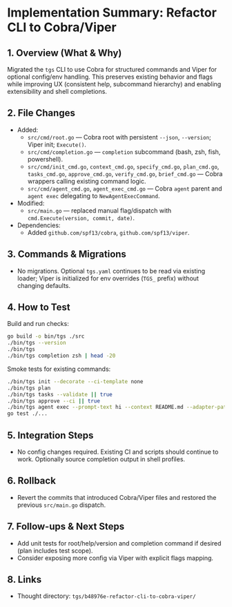 # Implementation Summary: Refactor CLI to Cobra/Viper

## 1. Overview (What & Why)
Migrated the `tgs` CLI to use Cobra for structured commands and Viper for optional config/env handling. This preserves existing behavior and flags while improving UX (consistent help, subcommand hierarchy) and enabling extensibility and shell completions.

## 2. File Changes
- Added:
  - `src/cmd/root.go` — Cobra root with persistent `--json`, `--version`; Viper init; `Execute()`.
  - `src/cmd/completion.go` — `completion` subcommand (bash, zsh, fish, powershell).
  - `src/cmd/init_cmd.go`, `context_cmd.go`, `specify_cmd.go`, `plan_cmd.go`, `tasks_cmd.go`, `approve_cmd.go`, `verify_cmd.go`, `brief_cmd.go` — Cobra wrappers calling existing command logic.
  - `src/cmd/agent_cmd.go`, `agent_exec_cmd.go` — Cobra `agent` parent and `agent exec` delegating to `NewAgentExecCommand`.
- Modified:
  - `src/main.go` — replaced manual flag/dispatch with `cmd.Execute(version, commit, date)`.
- Dependencies:
  - Added `github.com/spf13/cobra`, `github.com/spf13/viper`.

## 3. Commands & Migrations
- No migrations. Optional `tgs.yaml` continues to be read via existing loader; Viper is initialized for env overrides (`TGS_` prefix) without changing defaults.

## 4. How to Test
Build and run checks:
```bash
go build -o bin/tgs ./src
./bin/tgs --version
./bin/tgs
./bin/tgs completion zsh | head -20
```
Smoke tests for existing commands:
```bash
./bin/tgs init --decorate --ci-template none
./bin/tgs plan
./bin/tgs tasks --validate || true
./bin/tgs approve --ci || true
./bin/tgs agent exec --prompt-text hi --context README.md --adapter-path /bin/true || true
go test ./...
```

## 5. Integration Steps
- No config changes required. Existing CI and scripts should continue to work. Optionally source completion output in shell profiles.

## 6. Rollback
- Revert the commits that introduced Cobra/Viper files and restored the previous `src/main.go` dispatch.

## 7. Follow-ups & Next Steps
- Add unit tests for root/help/version and completion command if desired (plan includes test scope).
- Consider exposing more config via Viper with explicit flags mapping.

## 8. Links
- Thought directory: `tgs/b48976e-refactor-cli-to-cobra-viper/`
